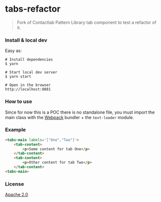# tabs-refactor

>  Fork of Contactlab Pattern Library tab component to test a refactor of it. 

### Install & local dev
Easy as:

```
# Install dependencies
$ yarn

# Start local dev server
$ yarn start

# Open in the browser
http://localhost:8081
```

### How to use
Since for now this is a POC there is no standalone file, you must import the main class with the [Webpack](https://webpack.github.io/) bundler + the `text-loader` module.

### Example

```html
<tabs-main labels='["One","Two"]'>
    <tab-content>
        <p>Some content for tab One</p>
    </tab-content>
    <tab-content>
        <p>Other content for tab Two</p>
    </tab-content>
<tabs-main>
```

### License
[Apache 2.0](LICENSE)